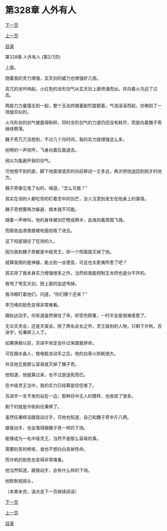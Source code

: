 <h1>第328章   人外有人</h1>
            <div><p><a href="./983_%E7%AC%AC328%E7%AB%A0_%E4%BA%BA%E5%A4%96%E6%9C%89%E4%BA%BA.md">下一页</a></p><p><a href="./981_%E7%AC%AC328%E7%AB%A0_%E4%BA%BA%E5%A4%96%E6%9C%89%E4%BA%BA.md">上一页</a></p><p><a href="../">目录</a></p></div>
            <div><p>第328章   人外有人 (第2/3页)</p><p>上面。</p><p>随着我的灵力增强，玄天剑的威力也增强好几倍。</p><p>高亢的龙吟响起，火红色的龙形剑气从玄天剑上面喷涌而出，并向着火鸟迎了过去。</p><p>两股力力量撞击到一起，整个玉龙府跟着剧烈震颤着，气浪滚滚而起，仿佛刮了一场旋风似的。</p><p>火鸟形状的剑气被震得粉碎，同时龙形剑气的力道仍旧没有耗尽，而是向着魏子奇继续劈落。</p><p>魏子奇万万没想到，不过几个月时间，我的实力就增强这么多。</p><p>他啊的一声惊呼，飞身向着后面退去。</p><p>他以为能避开我的剑气。</p><p>可他想不到的是，脚下地面很诡异的向前移动一丈多远，再次把他送回到刚才的地方。</p><p>魏子奇像见鬼了似的，喊道，“怎么可能？”</p><p>其实在场的人都吃惊的盯着空中的剑芒，没人注意到发生在他身上的事情。</p><p>魏子奇想要再次躲避，根本就不可能。</p><p>随着一声惨叫，他的身体被剑芒劈成两半，血液向着周围飞溅。</p><p>而那些血液直接被地面给吸了进去。</p><p>这下彻底镇住了在场的人。</p><p>因为我和魏子奇都是中级灵王，却一个照面就灭掉了他。</p><p>就算我用的是神器，能占到一丝便宜，可这也太匪夷所思了吧？</p><p>其实除了我本身实力增强很多之外，当然和我能控制玉龙府也是分不开的。</p><p>我甩了甩玄天剑，把上面的血迹甩掉。</p><p>我冷眼盯着他们，问道，“你们哪个还来？”</p><p>李万峰的脸色变得非常难看。</p><p>跟赵达动手，何有道虽然保住了命，却受伤颇重，一时半会是很难痊愈了。</p><p>无论天灵会，还是天寅会，除了两名会长之外，灵王级别的人物，只剩下许帆，苏进宇，任秉辉三人了。</p><p>如果换做以前，苏进宇肯定会扑过来跟我拼命。</p><p>可在跟水晶人，银电鲶龙动手之后，他的白骨火损耗很大。</p><p>并且他见我那么容易就灭掉了魏子奇。</p><p>他知道，他就算过来，也不过是送死而已。</p><p>在中级灵王当中，我的实力已经算是佼佼者了。</p><p>苏进宇一言不发的站在一边，那种目中无人的模样，也收敛了很多。</p><p>剩下的就是许帆和任秉辉了。</p><p>虽然任秉辉没跟我动过手，可他也知道，自己和魏子奇半斤八两。</p><p>跟我动手，也会落得跟魏子奇一样的下场。</p><p>能够成为一名中级灵王，当然不是那么容易的事。</p><p>需要刻苦的修炼，谁也不想白白丢掉性命。</p><p>而许帆的脸色也变得非常难看。</p><p>他当然知道，跟我动手，会有什么样的下场。</p><p>他默默摇摇头，</p><p>（本章未完，请点击下一页继续阅读）</p></div>
            <div><p><a href="./983_%E7%AC%AC328%E7%AB%A0_%E4%BA%BA%E5%A4%96%E6%9C%89%E4%BA%BA.md">下一页</a></p><p><a href="./981_%E7%AC%AC328%E7%AB%A0_%E4%BA%BA%E5%A4%96%E6%9C%89%E4%BA%BA.md">上一页</a></p><p><a href="../">目录</a></p></div>